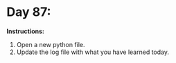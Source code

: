 # Day 87: 
**Instructions:** 
1. Open a new python file.
2. Update the log file with what you have learned today.
